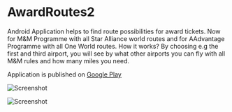 # AwardRoutes2

Android Application helps to find route possibilities for award tickets. Now for M&M Programme with all Star Alliance world routes and for AAdvantage Programme with all One World routes. How it works? By choosing e.g the first and third airport, you will see by what other airports you can fly with all M&M rules and how many miles you need.

Application is published on [Google Play](https://play.google.com/store/apps/details?id=pl.robertsadlowski.awardroutes)

![Screenshot](http://robertsadlowski.pl/app/Screenshot_2017-10-09-10-31-40.png)

![Screenshot](http://robertsadlowski.pl/app/Screenshot_2017-10-09-14-33-45.png)


